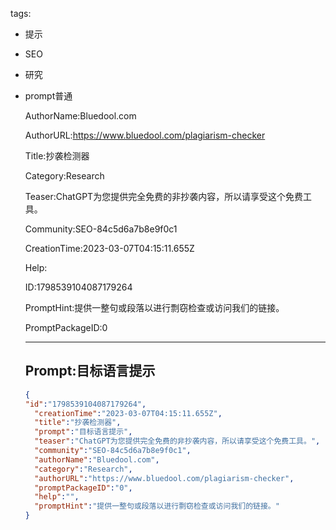   tags: 
- 提示
- SEO
- 研究
- prompt普通

  AuthorName:Bluedool.com

  AuthorURL:https://www.bluedool.com/plagiarism-checker

  Title:抄袭检测器

  Category:Research

  Teaser:ChatGPT为您提供完全免费的非抄袭内容，所以请享受这个免费工具。

  Community:SEO-84c5d6a7b8e9f0c1

  CreationTime:2023-03-07T04:15:11.655Z

  Help:

  ID:1798539104087179264

  PromptHint:提供一整句或段落以进行剽窃检查或访问我们的链接。

  PromptPackageID:0

  ---

  ## Prompt:目标语言提示

  ```json
  {
  "id":"1798539104087179264",
    "creationTime":"2023-03-07T04:15:11.655Z",
    "title":"抄袭检测器",
    "prompt":"目标语言提示",
    "teaser":"ChatGPT为您提供完全免费的非抄袭内容，所以请享受这个免费工具。",
    "community":"SEO-84c5d6a7b8e9f0c1",
    "authorName":"Bluedool.com",
    "category":"Research",
    "authorURL":"https://www.bluedool.com/plagiarism-checker",
    "promptPackageID":"0",
    "help":"",
    "promptHint":"提供一整句或段落以进行剽窃检查或访问我们的链接。"
  }
  ```
